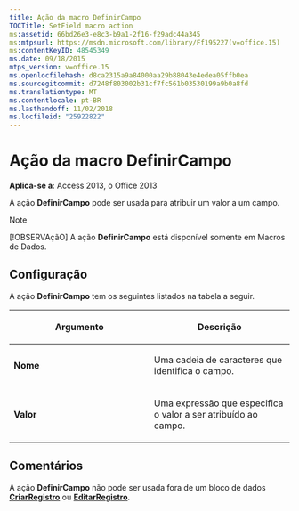 ```yaml
---
title: Ação da macro DefinirCampo
TOCTitle: SetField macro action
ms:assetid: 66bd26e3-e8c3-b9a1-2f16-f29adc44a345
ms:mtpsurl: https://msdn.microsoft.com/library/Ff195227(v=office.15)
ms:contentKeyID: 48545349
ms.date: 09/18/2015
mtps_version: v=office.15
ms.openlocfilehash: d8ca2315a9a84000aa29b88043e4edea05ffb0ea
ms.sourcegitcommit: d7248f803002b31cf7fc561b03530199a9b0a8fd
ms.translationtype: MT
ms.contentlocale: pt-BR
ms.lasthandoff: 11/02/2018
ms.locfileid: "25922822"
---
```

# <a name="setfield-macro-action"></a>Ação da macro DefinirCampo


**Aplica-se a**: Access 2013, o Office 2013

A ação **DefinirCampo** pode ser usada para atribuir um valor a um campo.


> [!NOTE]
> <P>[!OBSERVAçãO] A ação <STRONG>DefinirCampo</STRONG> está disponível somente em Macros de Dados.</P>



## <a name="setting"></a>Configuração

A ação **DefinirCampo** tem os seguintes listados na tabela a seguir.

<table>
<colgroup>
<col style="width: 50%" />
<col style="width: 50%" />
</colgroup>
<thead>
<tr class="header">
<th><p>Argumento</p></th>
<th><p>Descrição</p></th>
</tr>
</thead>
<tbody>
<tr class="odd">
<td><p><strong>Nome</strong></p></td>
<td><p>Uma cadeia de caracteres que identifica o campo.</p></td>
</tr>
<tr class="even">
<td><p><strong>Valor</strong></p></td>
<td><p>Uma expressão que especifica o valor a ser atribuído ao campo.</p></td>
</tr>
</tbody>
</table>


## <a name="remarks"></a>Comentários

A ação **DefinirCampo** não pode ser usada fora de um bloco de dados **[CriarRegistro](createrecord-data-block.md)** ou **[EditarRegistro](editrecord-data-block.md)**.

